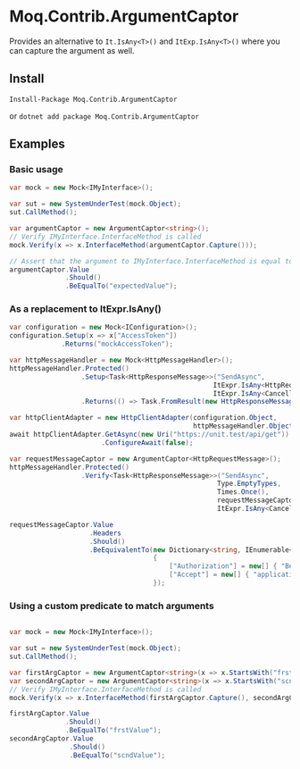 # Moq.Contrib.ArgumentCaptor

Provides an alternative to `It.IsAny<T>()` and `ItExp.IsAny<T>()` where you can capture the argument as well.

## Install

`Install-Package Moq.Contrib.ArgumentCaptor`

or `dotnet add package Moq.Contrib.ArgumentCaptor`

## Examples

### Basic usage
```csharp
var mock = new Mock<IMyInterface>();

var sut = new SystemUnderTest(mock.Object);
sut.CallMethod();

var argumentCaptor = new ArgumentCaptor<string>();
// Verify IMyInterface.InterfaceMethod is called
mock.Verify(x => x.InterfaceMethod(argumentCaptor.Capture()));

// Assert that the argument to IMyInterface.InterfaceMethod is equal to expectedValue
argumentCaptor.Value
              .Should()
			  .BeEqualTo("expectedValue");
```

### As a replacement to ItExpr.IsAny<T>()
```csharp
var configuration = new Mock<IConfiguration>();
configuration.Setup(x => x["AccessToken"])
			 .Returns("mockAccessToken");

var httpMessageHandler = new Mock<HttpMessageHandler>();
httpMessageHandler.Protected()
				  .Setup<Task<HttpResponseMessage>>("SendAsync",
												   ItExpr.IsAny<HttpRequestMessage>(),
												   ItExpr.IsAny<CancellationToken>())
				  .Returns(() => Task.FromResult(new HttpResponseMessage(HttpStatusCode.NoContent)));

var httpClientAdapter = new HttpClientAdapter(configuration.Object,
											  httpMessageHandler.Object);
await httpClientAdapter.GetAsync(new Uri("https://unit.test/api/get"))
					   .ConfigureAwait(false);

var requestMessageCaptor = new ArgumentCaptor<HttpRequestMessage>();
httpMessageHandler.Protected()
				  .Verify<Task<HttpResponseMessage>>("SendAsync",
													Type.EmptyTypes,
													Times.Once(),
													requestMessageCaptor.CaptureExpr(),
													ItExpr.IsAny<CancellationToken>());

requestMessageCaptor.Value
					.Headers
					.Should()
					.BeEquivalentTo(new Dictionary<string, IEnumerable<string>>
									{
										["Authorization"] = new[] { "Bearer mockAccessToken" },
										["Accept"] = new[] { "application/json" }
									});
```

### Using a custom predicate to match arguments
```csharp

var mock = new Mock<IMyInterface>();

var sut = new SystemUnderTest(mock.Object);
sut.CallMethod();

var firstArgCaptor = new ArgumentCaptor<string>(x => x.StartsWith("frst"));
var secondArgCaptor = new ArgumentCaptor<string>(x => x.StartsWith("scnd"));
// Verify IMyInterface.InterfaceMethod is called
mock.Verify(x => x.InterfaceMethod(firstArgCaptor.Capture(), secondArgCaptor.Capture()));

firstArgCaptor.Value
              .Should()
			  .BeEqualTo("frstValue");
secondArgCaptor.Value
               .Should()
			   .BeEqualTo("scndValue");
```